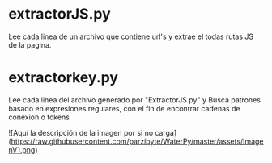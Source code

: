 # extractorJS.py
Lee cada linea de un archivo que contiene url's y extrae el todas rutas JS de la pagina.
# extractorkey.py
Lee cada linea del archivo generado por "ExtractorJS.py" y Busca patrones basado en expresiones regulares, con el fin de encontrar cadenas de conexion o tokens

<span>![</span><span>Aquí la descripción de la imagen por si no carga</span><span>]</span><span>(</span><span>https://raw.githubusercontent.com/parzibyte/WaterPy/master/assets/ImagenV1.png</span><span>)</span>
